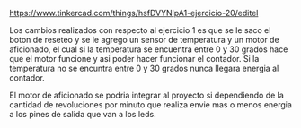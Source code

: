 https://www.tinkercad.com/things/hsfDVYNlpA1-ejercicio-20/editel

Los cambios realizados con respecto al ejercicio 1 es que se le saco el boton de reseteo y se le agrego un sensor de temperatura y un motor de aficionado, el cual si la temperatura se encuentra entre 0 y 30 grados hace que el motor funcione y asi poder hacer funcionar el contador. Si la temperatura no se encuntra entre 0 y 30 grados nunca llegara energia al contador.

El motor de aficionado se podria integrar al proyecto si dependiendo de la cantidad de revoluciones por minuto que realiza envie mas o menos energia a los pines de salida que van a los leds.
